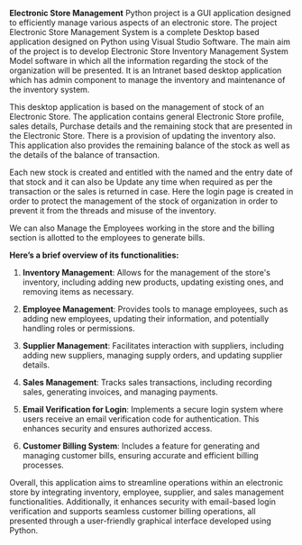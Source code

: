 **Electronic Store Management** Python project is a GUI application designed to efficiently manage various aspects of an electronic store. 
The project Electronic Store Management System is a complete Desktop based application designed on Python using Visual Studio Software. The main aim of the project is to develop Electronic Store Inventory Management System Model software in which all the information regarding the stock of the organization will be presented. It is an Intranet based desktop application which has admin component to manage the inventory and maintenance of the inventory system.

This desktop application is based on the management of stock of an Electronic Store. The application contains general Electronic Store profile, sales details, Purchase details and the remaining stock that are presented in the Electronic Store. There is a provision of updating the inventory also. This application also provides the remaining balance of the stock as well as the details of the balance of transaction.

Each new stock is created and entitled with the named and the entry date of that stock and it can also be Update any time when required as per the transaction or the sales is returned in case. Here the login page is created in order to protect the management of the stock of organization in order to prevent it from the threads and misuse of the inventory.

We can also Manage the Employees working in the store and the billing section is allotted to the employees to generate bills.


**Here’s a brief overview of its functionalities:**

1. **Inventory Management**: Allows for the management of the store's inventory, including adding new products, updating existing ones, and removing items as necessary.

2. **Employee Management**: Provides tools to manage employees, such as adding new employees, updating their information, and potentially handling roles or permissions.

3. **Supplier Management**: Facilitates interaction with suppliers, including adding new suppliers, managing supply orders, and updating supplier details.

4. **Sales Management**: Tracks sales transactions, including recording sales, generating invoices, and managing payments.

5. **Email Verification for Login**: Implements a secure login system where users receive an email verification code for authentication. This enhances security and ensures authorized access.

6. **Customer Billing System**: Includes a feature for generating and managing customer bills, ensuring accurate and efficient billing processes.

Overall, this application aims to streamline operations within an electronic store by integrating inventory, employee, supplier, and sales management functionalities. Additionally, it enhances security with email-based login verification and supports seamless customer billing operations, all presented through a user-friendly graphical interface developed using Python.
